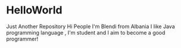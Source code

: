 # HelloWorld
Just Another Repository
Hi People I'm Blendi from Albania I like Java programming language , I'm student and I aim to become a good programmer!
